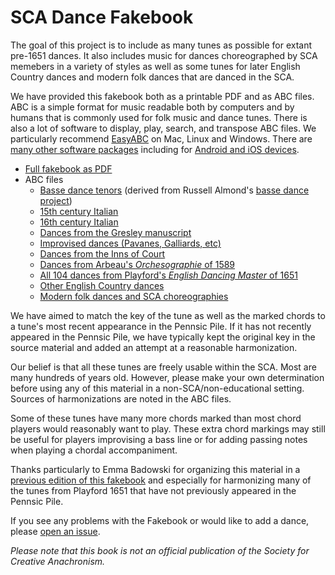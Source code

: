 # SCA Dance Fakebook

The goal of this project is to include as many tunes as possible for extant
pre-1651 dances. It also includes music for dances choreographed by SCA
memebers in a variety of styles as well as some tunes for later English Country
dances and modern folk dances that are danced in the SCA.

We have provided this fakebook both as a printable PDF and as ABC files.  ABC
is a simple format for music readable both by computers and by humans that is
commonly used for folk music and dance tunes. There is also a lot of software
to display, play, search, and transpose ABC files. We particularly recommend
[EasyABC](http://www.nilsliberg.se/ksp/easyabc) on Mac, Linux and Windows.
There are [many other software packages](http://abcnotation.com/software)
including for [Android and iOS devices](http://abcnotation.com/software#mobile).

* [Full fakebook as PDF](http://thedancingmaster.net/sca_dance_fakebook.pdf)
* ABC files
  * [Basse dance tenors](https://raw.githubusercontent.com/st-cecilia-press/rendance_abc/master/basse_dance.abc) (derived from Russell Almond's [basse dance project](http://www.pbm.com/~lindahl/almond/basse/))
  * [15th century Italian](https://raw.githubusercontent.com/st-cecilia-press/rendance_abc/master/15italian.abc)
  * [16th century Italian](https://raw.githubusercontent.com/st-cecilia-press/rendance_abc/master/16italian.abc)
  * [Dances from the Gresley manuscript](https://raw.githubusercontent.com/st-cecilia-press/rendance_abc/master/gresley.abc)
  * [Improvised dances (Pavanes, Galliards, etc)](https://raw.githubusercontent.com/st-cecilia-press/rendance_abc/master/improvised.abc)
  * [Dances from the Inns of Court](https://raw.githubusercontent.com/st-cecilia-press/rendance_abc/master/inns.abc)
  * [Dances from Arbeau's _Orchesographie_ of 1589](https://raw.githubusercontent.com/st-cecilia-press/rendance_abc/master/arbeau.abc)
  * [All 104 dances from Playford's _English Dancing Master_ of 1651](https://raw.githubusercontent.com/st-cecilia-press/rendance_abc/master/playford.abc)
  * [Other English Country dances](https://raw.githubusercontent.com/st-cecilia-press/rendance_abc/master/playford_later.abc)
  * [Modern folk dances and SCA choreographies](https://raw.githubusercontent.com/st-cecilia-press/rendance_abc/master/other.abc)

We have aimed to match the key of the tune as well as the marked chords to a
tune's most recent appearance in the Pennsic Pile. If it has not recently
appeared in the Pennsic Pile, we have typically kept the original key in the
source material and added an attempt at a reasonable harmonization.

Our belief is that all these tunes are freely usable within the SCA. Most are
many hundreds of years old. However, please make your own determination before
using any of this material in a non-SCA/non-educational setting. Sources of
harmonizations are noted in the ABC files.

Some of these tunes have many more chords marked than most chord players would
reasonably want to play. These extra chord markings may still be useful for
players improvising a bass line or for adding passing notes when playing a
chordal accompaniment.

Thanks particularly to Emma Badowski for organizing this material in a
[previous edition of this
fakebook](https://github.com/st-cecilia-press/renaissance_dance_fakebook) and
especially for harmonizing many of the tunes from Playford 1651 that have not
previously appeared in the Pennsic Pile.

If you see any problems with the Fakebook or would like to add a dance, please
[open an issue](https://github.com/st-cecilia-press/rendance_abc/issues).

*Please note that this book is not an official publication of the Society
for Creative Anachronism.*

